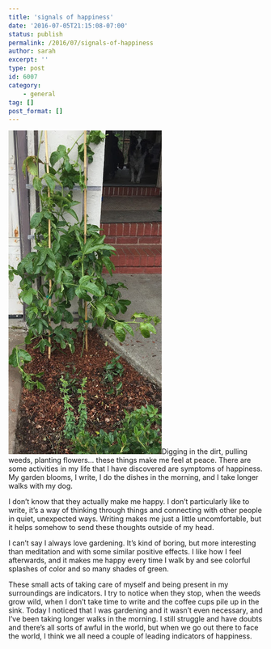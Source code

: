 ```yaml
---
title: 'signals of happiness'
date: '2016-07-05T21:15:08-07:00'
status: publish
permalink: /2016/07/signals-of-happiness
author: sarah
excerpt: ''
type: post
id: 6007
category:
    - general
tag: []
post_format: []
---
```

[![passiflora-july-2016](../../../uploads/2016/07/passiflora-july-2016.jpg)](https://www.ultrasaurus.com/wp-content/uploads/2016/07/passiflora-july-2016.jpg)Digging in the dirt, pulling weeds, planting flowers… these things make me feel at peace. There are some activities in my life that I have discovered are symptoms of happiness. My garden blooms, I write, I do the dishes in the morning, and I take longer walks with my dog.

I don’t know that they actually make me happy. I don’t particularly like to write, it’s a way of thinking through things and connecting with other people in quiet, unexpected ways. Writing makes me just a little uncomfortable, but it helps somehow to send these thoughts outside of my head.

I can’t say I always love gardening. It’s kind of boring, but more interesting than meditation and with some similar positive effects. I like how I feel afterwards, and it makes me happy every time I walk by and see colorful splashes of color and so many shades of green.

These small acts of taking care of myself and being present in my surroundings are indicators. I try to notice when they stop, when the weeds grow wild, when I don’t take time to write and the coffee cups pile up in the sink. Today I noticed that I was gardening and it wasn’t even necessary, and I’ve been taking longer walks in the morning. I still struggle and have doubts and there’s all sorts of awful in the world, but when we go out there to face the world, I think we all need a couple of leading indicators of happiness.